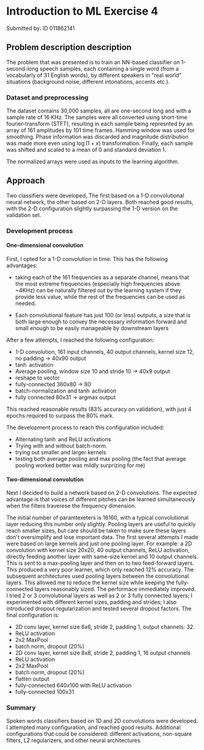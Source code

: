 # Introduction to ML Exercise 4
Submitted by: ID 011862141

## Problem description description
The problem that was presented is to train an NN-based classifier on 1-second-long speech samples, each containing a single word (from a vocabularly of 31 English words), by different speakers in "real world" situations (background noise, different intonations, accents etc.).

### Dataset and preprocessing
The dataset contains 30,000 samples, all are one-second long and with a sample rate of 16 KHz. The samples were all converted using short-time fourier-transform (STFT), resulting in each sample being represnted by an array of 161 amplitudes  by 101 time frames. Hamming window was used for smoothing. Phase information was discarded and magnitude distribution was  made more even using $\log(1+x)$ transformation. Finally, each sample was shifted and scaled to a mean of 0 and standard deviation 1.

The normalized arrays were used as inputs to the learning algorithm.

## Approach
Two classifiers were developed, The first based on a 1-D convolutional neural network, the other based on 2-D layers. Both reached good results, with the 2-D configuration slightly surpassing the 1-D version on the validation set.


### Development process

#### One-dimensional convolution
First, I opted for a 1-D convolution in time. This has the following advantages:
* taking each of the 161 frequencies as a separate channel, means that the most extreme frequencies (especially high frequencies above ~4KHz) can be naturally filtered out by the learning system if they provide less value, while the rest of the frequencies can be used as needed.

* Each convolutional feature has just 100 (or less) outputs, a size that is both large enough to convey the necessary information forward and small enough to be easily manageable by downstream layers

After a few attempts, I reached the following configuration: 

* 1-D convolution, 161 input channels, 40 output channels, kernel size 12, no padding &rarr; 40x90 output
* $\tanh$ activation
* Average pooling, window size 10 and stride 10 &rarr; 40x9 output
* reshape to vector
* fully-connected 360x80 &rarr; 80
* batch-normalization and $\tanh$ activation
* fully connected 80x31 &rarr; $\textrm{argmax}$ output

This reached reasonable results (83% accuracy on validation), with just 4 epochs required to surpass the 80% mark.

The development process to reach this configuration included:
* Alternating $\tanh$ and $\textrm{ReLU}$ activations
* Trying with and without batch-norm.
* trying out smaller and larger kernels
* testing both average pooling and max pooling (the fact that average pooling worked better was mildly surprizing for me)


#### Two-dimensional convolution
Next I decided to build a network based on 2-D convolutions. The expected advantage is that voices of different pitches can be learned simultaneously when the filters traverese the frequency dimension.

The initial number of paramtexeters is 16160, with a typical convolutional layer reducing this number only slightly. Pooling layers are useful to quickly reach smaller sizes, but care should be taken to make sure these layers don't oversimplify and lose important data. The first several attempts I made were based on large kernels and just one pooling layer. For example: a 2D convolution with kernel size 20x20, 40 output channels, ReLU activation, directly feeding another layer with same-size kernel and 10 output channels. This is sent to a max-pooling layer and then on to two feed-forward layers. This produced a very poor learner, which only reached 12% accuracy. The subsequent architectures used pooling layers between the convolutional layers. This allowed me to reduce the kernel size while keeping the fully-connected layers reasonably sized. The performace immediately improved. I tried 2 or 3 convolutional layers as well as 2 or 3 fully connected layers; I experimented with different kernel sizes, padding and strides; I also introduced dropout regularization and tested several dropout factors.
The final configuration is:
* 2D conv layer, kernel size 6x6, stride 2, padding 1, output channels: 32. 
* ReLU activation
* 2x2 MaxPool
* batch norm, dropout (20%)
* 2D conv layer, kernel size 8x8, stride 2, padding 1, 16 output channels
* ReLU activation
* 2x2 MaxPool
* batch norm, dropout (20%)
* flatten output
* fully-connected 640x100 with ReLU activation
* fully-connected 100x31

### Summary
Spoken words classifiers based on 1D and 2D convolutions were developed. I attempted many configuration, and reached good results. Additional configurations that could be considered: different activations, non-square filters, L2 regularizers, and other neural architectures.






